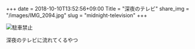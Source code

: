 +++
date  = 2018-10-10T13:52:56+09:00
Title = "深夜のテレビ"
share_img = "/images/IMG_2094.jpg"
slug = "midnight-television"
+++

![駐車禁止](/images/IMG_2094.jpg)
<p class="caption">深夜のテレビに流れてくるやつ</p>